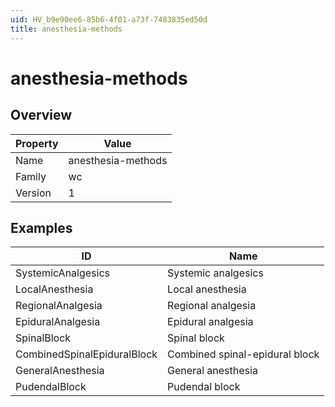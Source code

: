 ```yaml
---
uid: HV_b9e90ee6-85b6-4f01-a73f-7483835ed50d
title: anesthesia-methods
---
```


# anesthesia-methods

## Overview

Property|Value
---|--- 
Name|anesthesia-methods 
Family|wc 
Version|1

## Examples

ID|Name
---|--- 
SystemicAnalgesics|Systemic analgesics 
LocalAnesthesia|Local anesthesia 
RegionalAnalgesia|Regional analgesia 
EpiduralAnalgesia|Epidural analgesia 
SpinalBlock|Spinal block 
CombinedSpinalEpiduralBlock|Combined spinal-epidural block 
GeneralAnesthesia|General anesthesia 
PudendalBlock|Pudendal block